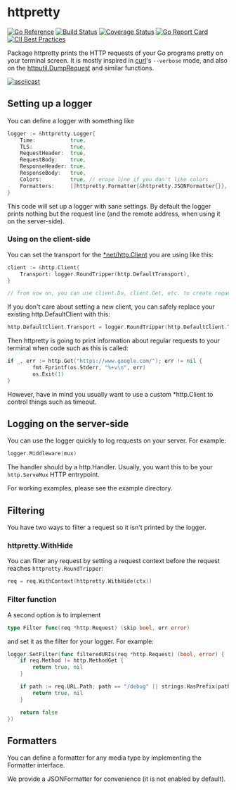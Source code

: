 # httpretty
[![Go Reference](https://pkg.go.dev/badge/github.com/bingoohuang/httpretty.svg)](https://pkg.go.dev/github.com/bingoohuang/httpretty) [![Build Status](https://github.com/bingoohuang/httpretty/workflows/Tests/badge.svg)](https://github.com/bingoohuang/httpretty/actions?query=workflow%3ATests) [![Coverage Status](https://coveralls.io/repos/henvic/httpretty/badge.svg)](https://coveralls.io/r/henvic/httpretty) [![Go Report Card](https://goreportcard.com/badge/github.com/bingoohuang/httpretty)](https://goreportcard.com/report/github.com/bingoohuang/httpretty) [![CII Best Practices](https://bestpractices.coreinfrastructure.org/projects/3669/badge)](https://bestpractices.coreinfrastructure.org/projects/3669)

Package httpretty prints the HTTP requests of your Go programs pretty on your terminal screen. It is mostly inspired in [curl](https://curl.haxx.se)'s `--verbose` mode, and also on the [httputil.DumpRequest](https://golang.org/pkg/net/http/httputil/) and similar functions.

[![asciicast](https://asciinema.org/a/297429.svg)](https://asciinema.org/a/297429)

## Setting up a logger
You can define a logger with something like

```go
logger := &httpretty.Logger{
	Time:           true,
	TLS:            true,
	RequestHeader:  true,
	RequestBody:    true,
	ResponseHeader: true,
	ResponseBody:   true,
	Colors:         true, // erase line if you don't like colors
	Formatters:     []httpretty.Formatter{&httpretty.JSONFormatter{}},
}
```

This code will set up a logger with sane settings. By default the logger prints nothing but the request line (and the remote address, when using it on the server-side).

### Using on the client-side
You can set the transport for the [*net/http.Client](https://golang.org/pkg/net/http/#Client) you are using like this:

```go
client := &http.Client{
	Transport: logger.RoundTripper(http.DefaultTransport),
}

// from now on, you can use client.Do, client.Get, etc. to create requests.
```

If you don't care about setting a new client, you can safely replace your existing http.DefaultClient with this:

```go
http.DefaultClient.Transport = logger.RoundTripper(http.DefaultClient.Transport)
```

Then httpretty is going to print information about regular requests to your terminal when code such as this is called:
```go
if _, err := http.Get("https://www.google.com/"); err != nil {
        fmt.Fprintf(os.Stderr, "%+v\n", err)
        os.Exit(1)
}
```

However, have in mind you usually want to use a custom *http.Client to control things such as timeout.

## Logging on the server-side
You can use the logger quickly to log requests on your server. For example:

```go
logger.Middleware(mux)
```

The handler should by a http.Handler. Usually, you want this to be your `http.ServeMux` HTTP entrypoint.

For working examples, please see the example directory.

## Filtering
You have two ways to filter a request so it isn't printed by the logger.

### httpretty.WithHide
You can filter any request by setting a request context before the request reaches `httpretty.RoundTripper`:

```go
req = req.WithContext(httpretty.WithHide(ctx))
```

### Filter function
A second option is to implement

```go
type Filter func(req *http.Request) (skip bool, err error)
```

and set it as the filter for your logger. For example:

```go
logger.SetFilter(func filteredURIs(req *http.Request) (bool, error) {
	if req.Method != http.MethodGet {
		return true, nil
	}

	if path := req.URL.Path; path == "/debug" || strings.HasPrefix(path, "/debug/") {
		return true, nil
	}

	return false
})
```

## Formatters
You can define a formatter for any media type by implementing the Formatter interface.

We provide a JSONFormatter for convenience (it is not enabled by default).
